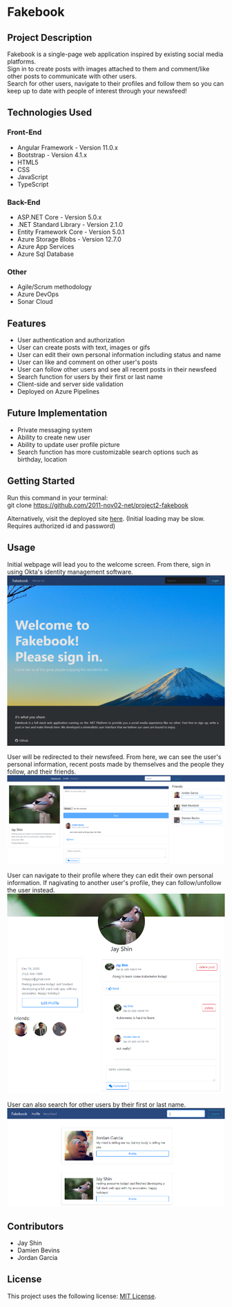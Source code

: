 # Fakebook  
## Project Description  
  
Fakebook is a single-page web application inspired by existing social media platforms.  
Sign in to create posts with images attached to them and comment/like other posts to communicate with other users.  
Search for other users, navigate to their profiles and follow them so you can keep up to date with people of interest through your newsfeed!  
  
## Technologies Used  
### Front-End  
- Angular Framework - Version 11.0.x  
- Bootstrap - Version 4.1.x  
- HTML5  
- CSS  
- JavaScript  
- TypeScript  
  
### Back-End  
- ASP.NET Core - Version 5.0.x  
- .NET Standard Library - Version 2.1.0  
- Entity Framework Core - Version 5.0.1  
- Azure Storage Blobs - Version 12.7.0  
- Azure App Services  
- Azure Sql Database  

### Other  
- Agile/Scrum methodology  
- Azure DevOps  
- Sonar Cloud  
  
## Features  
- User authentication and authorization  
- User can create posts with text, images or gifs  
- User can edit their own personal information including status and name  
- User can like and comment on other user's posts  
- User can follow other users and see all recent posts in their newsfeed  
- Search function for users by their first or last name  
- Client-side and server side validation  
- Deployed on Azure Pipelines  
  
## Future Implementation  
- Private messaging system  
- Ability to create new user  
- Ability to update user profile picture  
- Search function has more customizable search options such as birthday, location  
  
## Getting Started  
Run this command in your terminal:  
git clone https://github.com/2011-nov02-net/project2-fakebook  
  
Alternatively, visit the deployed site [here](https://fakebook-proj.azurewebsites.net). (Initial loading may be slow. Requires authorized id and password)  
  
## Usage  
Initial webpage will lead you to the welcome screen. From there, sign in using Okta's identity management software.  
![Home Page](/pictures/HomePage.PNG)  
  
User will be redirected to their newsfeed. From here, we can see the user's personal information, recent posts made by themselves and the people they follow, and their friends.  
![Newsfeed](/pictures/Newsfeed.PNG)  
  
User can navigate to their profile where they can edit their own personal information. If nagivating to another user's profile, they can follow/unfollow the user instead.  
![Profile](/pictures/Profile.PNG)  
  
User can also search for other users by their first or last name.  
![Search Bar](/pictures/Search.PNG)  
  
## Contributors  
- Jay Shin  
- Damien Bevins  
- Jordan Garcia  
  
## License  
This project uses the following license: [MIT License](https://github.com/git/git-scm.com/blob/master/MIT-LICENSE.txt).
